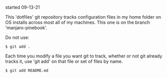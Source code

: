 started 09-13-21

This 'dotfiles' git repository tracks configuration files in my home
folder on OS installs across most all of my machines. This one is on
the branch 'manjaro-pinebook'.

Do not use: 

```
$ git add .
```

Each time you modify a file you want git to track, whether or not git
already tracks it, use 'git add' on that file or set of files by name.

```
$ git add README.md
```

